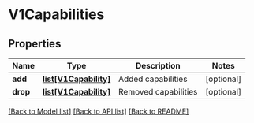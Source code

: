 # V1Capabilities

## Properties
Name | Type | Description | Notes
------------ | ------------- | ------------- | -------------
**add** | [**list[V1Capability]**](V1Capability.md) | Added capabilities | [optional] 
**drop** | [**list[V1Capability]**](V1Capability.md) | Removed capabilities | [optional] 

[[Back to Model list]](../README.md#documentation-for-models) [[Back to API list]](../README.md#documentation-for-api-endpoints) [[Back to README]](../README.md)


